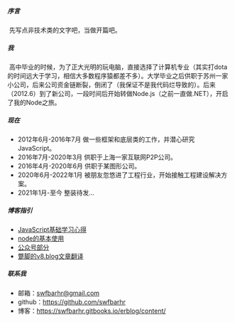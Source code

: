 ##### 序言
&nbsp;先写点非技术类的文字吧，当做开篇吧。

##### 我
&nbsp;高中毕业的时候，为了正大光明的玩电脑，直接选择了计算机专业（其实打dota的时间远大于学习，相信大多数程序猿都差不多）。大学毕业之后供职于苏州一家小公司，后来公司资金链断裂，倒闭了（我保证不是我代码烂导致的）。后来（2012.6）到了新公司，一段时间后开始转做Node.js（之前一直做.NET），开启了我的Node之旅。

##### 现在
+ 2012年6月-2016年7月 做一些框架和底层类的工作，并潜心研究JavaScript。
+ 2016年7月-2020年3月 供职于上海一家互联网P2P公司。
+ 2016年4月-2020年6月 供职于某图形公司。
+ 2020年6月-2022年1月 被朋友忽悠进了工程行业，开始接触工程建设解决方案。
+ 2021年1月-至今 整装待发...

##### 博客指引
* [JavaScript基础学习心得](https://github.com/swfbarhr/blog) 
* [node的基本使用](https://github.com/swfbarhr/blog/tree/master/node) 
* [公众号部分](https://github.com/swfbarhr/blog/tree/master/wechat/mp) 
* [蹩脚的v8.blog文章翻译](https://github.com/swfbarhr/blog/tree/master/v8.dev)

##### 联系我
+  邮箱：swfbarhr@gmail.com
+  github：https://github.com/swfbarhr
+  博客：https://swfbarhr.gitbooks.io/erblog/content/
